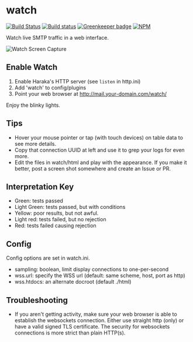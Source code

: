 # watch

[![Build Status][ci-img]][ci-url]
[![Build status][ci-win-img]][ci-win-url]
[![Greenkeeper badge][gk-img]][gk-url]
[![NPM][npm-img]][npm-url]


Watch live SMTP traffic in a web interface.

![Watch Screen Capture](http://www.tnpi.net/internet/mail/haraka-watch.png)


## Enable Watch

1. Enable Haraka's HTTP server (see `listen` in http.ini)
2. Add 'watch' to config/plugins
3. Point your web browser at http://mail.your-domain.com/watch/

Enjoy the blinky lights.


## Tips

* Hover your mouse pointer or tap (with touch devices) on table data to see more
details.
* Copy that connection UUID at left and use it to grep your logs for even more.
* Edit the files in watch/html and play with the appearance. If you make it
  better, post a screen shot somewhere and create an Issue or PR.


## Interpretation Key

* Green: tests passed
* Light Green: tests passed, but with conditions
* Yellow: poor results, but not awful.
* Light red: tests failed, but no rejection
* Red: tests failed causing rejection

## Config

Config options are set in watch.ini.

* sampling: boolean, limit display connections to one-per-second
* wss.url: specify the WSS url (default: same scheme, host, port as http)
* wss.htdocs: an alternate docroot (default ./html)

## Troubleshooting

* If you aren't getting activity, make sure your web browser is able to establish the websockets connection. Either use straight http (only) or have a valid signed TLS certificate. The security for websockets connections is more strict than plain HTTP(s).



[ci-img]: https://travis-ci.org/haraka/haraka-plugin-watch.svg?branch=master
[ci-url]: https://travis-ci.org/haraka/haraka-plugin-watch
[ci-win-img]: https://ci.appveyor.com/api/projects/status/yxjfxu5mb4n94ho3?svg=true
[ci-win-url]: https://ci.appveyor.com/project/msimerson/haraka-plugin-watch
[gk-img]: https://badges.greenkeeper.io/haraka/haraka-plugin-watch.svg
[gk-url]: https://greenkeeper.io/
[npm-img]: https://nodei.co/npm/haraka-plugin-watch.png
[npm-url]: https://www.npmjs.com/package/haraka-plugin-watch

